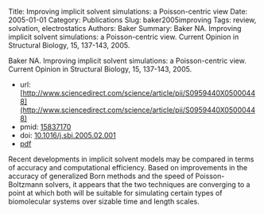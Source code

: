 Title: Improving implicit solvent simulations: a Poisson-centric view
Date: 2005-01-01
Category: Publications
Slug: baker2005improving
Tags: review, solvation, electrostatics
Authors: Baker
Summary: Baker NA. Improving implicit solvent simulations: a Poisson-centric view. Current Opinion in Structural Biology, 15, 137-143, 2005. 

Baker NA. Improving implicit solvent simulations: a Poisson-centric view. Current Opinion in Structural Biology, 15, 137-143, 2005. 

* url: [http://www.sciencedirect.com/science/article/pii/S0959440X05000448](http://www.sciencedirect.com/science/article/pii/S0959440X05000448)
* pmid: [15837170](15837170)
* doi: [10.1016/j.sbi.2005.02.001](10.1016/j.sbi.2005.02.001)
* [pdf](http://sobolevnrm.github.io/papers/baker2005improving.pdf)

Recent developments in implicit solvent models may be compared in terms of accuracy and computational efficiency. Based on improvements in the accuracy of generalized Born methods and the speed of Poisson-Boltzmann solvers, it appears that the two techniques are converging to a point at which both will be suitable for simulating certain types of biomolecular systems over sizable time and length scales.

